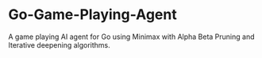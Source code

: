 # Go-Game-Playing-Agent
A game playing AI agent for Go using Minimax with Alpha Beta Pruning and Iterative deepening algorithms.
